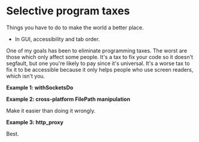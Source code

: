 # Selective program taxes

Things you have to do to make the world a better place.

* In GUI, accessibility and tab order.

One of my goals has been to eliminate programming taxes. The worst are those which only affect some people. It's a tax to fix your code so it doesn't segfault, but one you're likely to pay since it's universal. It's a worse tax to fix it to be accessible because it only helps people who use screen readers, which isn't you.

**Example 1: withSocketsDo**

**Example 2: cross-platform FilePath manipulation**

Make it easier than doing it wrongly.

**Example 3: http_proxy**

Best.
